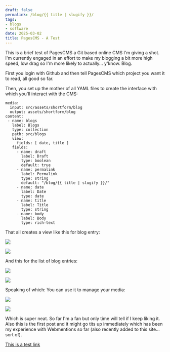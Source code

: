 ```yaml
---
draft: false
permalink: /blog/{{ title | slugify }}/
tags:
- blogs
- software
date: 2025-03-02
title: PagesCMS - A Test
---
```

This is a brief test of PagesCMS a Git based online CMS I'm giving a shot. I'm currently engaged in an effort to make my blogging a bit more high speed, low drag so I'm more likely to actually... y'know. Blog.

First you login with Github and then tell PagesCMS which project you want it to read, all good so far.

Then, you set up the mother of all YAML files to create the interface with which you'll interact with the CMS:

```
media:
  input: src/assets/shortform/blog
  output: assets/shortform/blog
content:
 - name: blogs
   label: Blogs
   type: collection
   path: src/blogs
   view:
     fields: [ date, title ]
   fields:
     - name: draft
       label: Draft
       type: boolean
       default: true
     - name: permalink
       label: Permalink
       type: string
       default: "/blog/{{ title | slugify }}/"
     - name: date
       label: Date
       type: date
     - name: title
       label: Title
       type: string
     - name: body
       label: Body
       type: rich-text
```

That all creates a view like this for blog entry:

![](assets/shortform/blog/03-02-25/PagesCMS-MakingAPost.PNG)

![](/assets/shortform/blog/03-02-25/PagesCMS-MakingAPost.PNG)

And this for the list of blog entries:

![](assets/shortform/blog/03-02-25/PagesCMS-CMS-yStuff.PNG)

![](/assets/shortform/blog/03-02-25/PagesCMS-CMS-yStuff.PNG)

Speaking of which: You can use it to manage your media:

![](assets/shortform/blog/03-02-25/PagesCMS-AddingMedia.PNG)

![](/assets/shortform/blog/03-02-25/PagesCMS-AddingMedia.PNG)

Which is super neat. So far I'm a fan but only time will tell if I keep liking it. Also this is the first post and it might go tits up immediately which has been my experience with Webmentions so far (also recently added to this site... sort of).

[This is a test link](https://chaosgoat.neocities.org/blog/pagescms-a-test/)